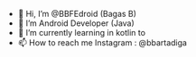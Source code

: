- 👋 Hi, I’m @BBFEdroid (Bagas B)
- 👀 I’m Android Developer (Java)
- 🌱 I’m currently learning in kotlin to
- 📫 How to reach me Instagram : @bbartadiga

<!---
BBFEdroid/BBFEdroid is a ✨ special ✨ repository because its `README.md` (this file) appears on your GitHub profile.
You can click the Preview link to take a look at your changes.
--->
